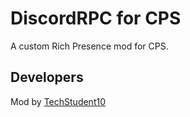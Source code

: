 # DiscordRPC for CPS

A custom Rich Presence mod for CPS.

## Developers

Mod by [TechStudent10](https://github.com/TechStudent10)
